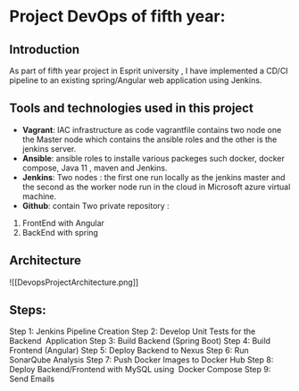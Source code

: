 # Project DevOps of fifth year:


## Introduction 

As part of fifth year project in Esprit university , I have implemented a CD/CI pipeline to an existing spring/Angular web application using Jenkins.

## Tools and technologies used in this project


- **Vagrant**:  IAC infrastructure as code vagrantfile contains two node one the Master node which contains the ansible roles and the other is the jenkins server.
- **Ansible**: ansible roles to installe various packeges such docker, docker compose, Java 11 , maven and Jenkins.
- **Jenkins**: Two nodes : the first one run locally as the jenkins master and the second as the worker node run in the cloud in Microsoft azure virtual machine.
- **Github**: contain Two private repository :
 1. FrontEnd with Angular
 2. BackEnd with spring 
 

## Architecture

![[DevopsProjectArchitecture.png]]

## Steps:
Step 1: Jenkins Pipeline Creation
Step 2: Develop Unit Tests for the Backend  Application
Step 3: Build Backend (Spring Boot)
Step 4: Build Frontend (Angular)
Step 5: Deploy Backend to Nexus
Step 6: Run SonarQube Analysis
Step 7: Push Docker Images to Docker Hub
Step 8: Deploy Backend/Frontend with MySQL using  Docker Compose
Step 9: Send Emails





